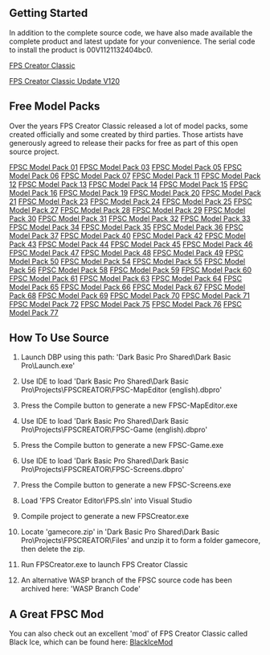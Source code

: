 
Getting Started
---------------

In addition to the complete source code, we have also made available the complete product and latest update for your convenience. The serial code to install the product is 00V1121132404bc0.

[FPS Creator Classic](http://fstore.thegamecreators.com/FPSCreatorClassic/FPSCreatorClassic-00V1121132404bc0.exe)

[FPS Creator Classic Update V120](http://fstore.thegamecreators.com/FPSCreatorClassic/FPSCreatorClassic-Update-V120.exe)

Free Model Packs
----------------

Over the years FPS Creator Classic released a lot of model packs, some created officially and some created by third parties. Those artists have generously agreed to release their packs for free as part of this open source project.

[FPSC Model Pack 01](http://fstore.thegamecreators.com/FPSCreatorClassic-Packs/Zipped/FPSC_MP_01.zip)
[FPSC Model Pack 03](http://fstore.thegamecreators.com/FPSCreatorClassic-Packs/Zipped/FPSC_MP_03.zip)
[FPSC Model Pack 05](http://fstore.thegamecreators.com/FPSCreatorClassic-Packs/Zipped/FPSC_MP_05.zip)
[FPSC Model Pack 06](http://fstore.thegamecreators.com/FPSCreatorClassic-Packs/Zipped/FPSC_MP_06.zip)
[FPSC Model Pack 07](http://fstore.thegamecreators.com/FPSCreatorClassic-Packs/Zipped/FPSC_MP_07.zip)
[FPSC Model Pack 11](http://fstore.thegamecreators.com/FPSCreatorClassic-Packs/Zipped/FPSC_MP_11.zip)
[FPSC Model Pack 12](http://fstore.thegamecreators.com/FPSCreatorClassic-Packs/Zipped/FPSC_MP_12.zip)
[FPSC Model Pack 13](http://fstore.thegamecreators.com/FPSCreatorClassic-Packs/Zipped/FPSC_MP_13.zip)
[FPSC Model Pack 14](http://fstore.thegamecreators.com/FPSCreatorClassic-Packs/Zipped/FPSC_MP_14.zip)
[FPSC Model Pack 15](http://fstore.thegamecreators.com/FPSCreatorClassic-Packs/Zipped/FPSC_MP_15.zip)
[FPSC Model Pack 16](http://fstore.thegamecreators.com/FPSCreatorClassic-Packs/Zipped/FPSC_MP_16.zip)
[FPSC Model Pack 19](http://fstore.thegamecreators.com/FPSCreatorClassic-Packs/Zipped/FPSC_MP_19.zip)
[FPSC Model Pack 20](http://fstore.thegamecreators.com/FPSCreatorClassic-Packs/Zipped/FPSC_MP_20.zip)
[FPSC Model Pack 21](http://fstore.thegamecreators.com/FPSCreatorClassic-Packs/Zipped/FPSC_MP_21.zip)
[FPSC Model Pack 23](http://fstore.thegamecreators.com/FPSCreatorClassic-Packs/Zipped/FPSC_MP_23.zip)
[FPSC Model Pack 24](http://fstore.thegamecreators.com/FPSCreatorClassic-Packs/Zipped/FPSC_MP_24.zip)
[FPSC Model Pack 25](http://fstore.thegamecreators.com/FPSCreatorClassic-Packs/Zipped/FPSC_MP_25.zip)
[FPSC Model Pack 27](http://fstore.thegamecreators.com/FPSCreatorClassic-Packs/Zipped/FPSC_MP_27.zip)
[FPSC Model Pack 28](http://fstore.thegamecreators.com/FPSCreatorClassic-Packs/Zipped/FPSC_MP_28.zip)
[FPSC Model Pack 29](http://fstore.thegamecreators.com/FPSCreatorClassic-Packs/Zipped/FPSC_MP_29.zip)
[FPSC Model Pack 30](http://fstore.thegamecreators.com/FPSCreatorClassic-Packs/Zipped/FPSC_MP_30.zip)
[FPSC Model Pack 31](http://fstore.thegamecreators.com/FPSCreatorClassic-Packs/Zipped/FPSC_MP_31.zip)
[FPSC Model Pack 32](http://fstore.thegamecreators.com/FPSCreatorClassic-Packs/Zipped/FPSC_MP_32.zip)
[FPSC Model Pack 33](http://fstore.thegamecreators.com/FPSCreatorClassic-Packs/Zipped/FPSC_MP_33.zip)
[FPSC Model Pack 34](http://fstore.thegamecreators.com/FPSCreatorClassic-Packs/Zipped/FPSC_MP_34.zip)
[FPSC Model Pack 35](http://fstore.thegamecreators.com/FPSCreatorClassic-Packs/Zipped/FPSC_MP_35.zip)
[FPSC Model Pack 36](http://fstore.thegamecreators.com/FPSCreatorClassic-Packs/Zipped/FPSC_MP_36.zip)
[FPSC Model Pack 37](http://fstore.thegamecreators.com/FPSCreatorClassic-Packs/Zipped/FPSC_MP_37.zip)
[FPSC Model Pack 40](http://fstore.thegamecreators.com/FPSCreatorClassic-Packs/Zipped/FPSC_MP_40.zip)
[FPSC Model Pack 42](http://fstore.thegamecreators.com/FPSCreatorClassic-Packs/Zipped/FPSC_MP_42.zip)
[FPSC Model Pack 43](http://fstore.thegamecreators.com/FPSCreatorClassic-Packs/Zipped/FPSC_MP_43.zip)
[FPSC Model Pack 44](http://fstore.thegamecreators.com/FPSCreatorClassic-Packs/Zipped/FPSC_MP_44.zip)
[FPSC Model Pack 45](http://fstore.thegamecreators.com/FPSCreatorClassic-Packs/Zipped/FPSC_MP_45.zip)
[FPSC Model Pack 46](http://fstore.thegamecreators.com/FPSCreatorClassic-Packs/Zipped/FPSC_MP_46.zip)
[FPSC Model Pack 47](http://fstore.thegamecreators.com/FPSCreatorClassic-Packs/Zipped/FPSC_MP_47.zip)
[FPSC Model Pack 48](http://fstore.thegamecreators.com/FPSCreatorClassic-Packs/Zipped/FPSC_MP_48.zip)
[FPSC Model Pack 49](http://fstore.thegamecreators.com/FPSCreatorClassic-Packs/Zipped/FPSC_MP_49.zip)
[FPSC Model Pack 50](http://fstore.thegamecreators.com/FPSCreatorClassic-Packs/Zipped/FPSC_MP_50.zip)
[FPSC Model Pack 54](http://fstore.thegamecreators.com/FPSCreatorClassic-Packs/Zipped/FPSC_MP_54.zip)
[FPSC Model Pack 55](http://fstore.thegamecreators.com/FPSCreatorClassic-Packs/Zipped/FPSC_MP_55.zip)
[FPSC Model Pack 56](http://fstore.thegamecreators.com/FPSCreatorClassic-Packs/Zipped/FPSC_MP_56.zip)
[FPSC Model Pack 58](http://fstore.thegamecreators.com/FPSCreatorClassic-Packs/Zipped/FPSC_MP_58.zip)
[FPSC Model Pack 59](http://fstore.thegamecreators.com/FPSCreatorClassic-Packs/Zipped/FPSC_MP_59.zip)
[FPSC Model Pack 60](http://fstore.thegamecreators.com/FPSCreatorClassic-Packs/Zipped/FPSC_MP_60.zip)
[FPSC Model Pack 61](http://fstore.thegamecreators.com/FPSCreatorClassic-Packs/Zipped/FPSC_MP_61.zip)
[FPSC Model Pack 63](http://fstore.thegamecreators.com/FPSCreatorClassic-Packs/Zipped/FPSC_MP_63.zip)
[FPSC Model Pack 64](http://fstore.thegamecreators.com/FPSCreatorClassic-Packs/Zipped/FPSC_MP_64.zip)
[FPSC Model Pack 65](http://fstore.thegamecreators.com/FPSCreatorClassic-Packs/Zipped/FPSC_MP_65.zip)
[FPSC Model Pack 66](http://fstore.thegamecreators.com/FPSCreatorClassic-Packs/Zipped/FPSC_MP_66.zip)
[FPSC Model Pack 67](http://fstore.thegamecreators.com/FPSCreatorClassic-Packs/Zipped/FPSC_MP_67.zip)
[FPSC Model Pack 68](http://fstore.thegamecreators.com/FPSCreatorClassic-Packs/Zipped/FPSC_MP_68.zip)
[FPSC Model Pack 69](http://fstore.thegamecreators.com/FPSCreatorClassic-Packs/Zipped/FPSC_MP_69.zip)
[FPSC Model Pack 70](http://fstore.thegamecreators.com/FPSCreatorClassic-Packs/Zipped/FPSC_MP_70.zip)
[FPSC Model Pack 71](http://fstore.thegamecreators.com/FPSCreatorClassic-Packs/Zipped/FPSC_MP_71.zip)
[FPSC Model Pack 72](http://fstore.thegamecreators.com/FPSCreatorClassic-Packs/Zipped/FPSC_MP_72.zip)
[FPSC Model Pack 75](http://fstore.thegamecreators.com/FPSCreatorClassic-Packs/Zipped/FPSC_MP_75.zip)
[FPSC Model Pack 76](http://fstore.thegamecreators.com/FPSCreatorClassic-Packs/Zipped/FPSC_MP_76.zip)
[FPSC Model Pack 77](http://fstore.thegamecreators.com/FPSCreatorClassic-Packs/Zipped/FPSC_MP_77.zip)

How To Use Source
-----------------

1. Launch DBP using this path: 'Dark Basic Pro Shared\Dark Basic Pro\Launch.exe'

2. Use IDE to load 'Dark Basic Pro Shared\Dark Basic Pro\Projects\FPSCREATOR\FPSC-MapEditor (english).dbpro'

3. Press the Compile button to generate a new FPSC-MapEditor.exe

4. Use IDE to load 'Dark Basic Pro Shared\Dark Basic Pro\Projects\FPSCREATOR\FPSC-Game (english).dbpro'

5. Press the Compile button to generate a new FPSC-Game.exe

6. Use IDE to load 'Dark Basic Pro Shared\Dark Basic Pro\Projects\FPSCREATOR\FPSC-Screens.dbpro'

7. Press the Compile button to generate a new FPSC-Screens.exe

8. Load 'FPS Creator Editor\FPS.sln' into Visual Studio

9. Compile project to generate a new FPSCreator.exe

10. Locate 'gamecore.zip' in 'Dark Basic Pro Shared\Dark Basic Pro\Projects\FPSCREATOR\Files' and unzip it to form a folder gamecore, then delete the zip. 

11. Run FPSCreator.exe to launch FPS Creator Classic

12. An alternative WASP branch of the FPSC source code has been archived here: 'WASP Branch Code'

A Great FPSC Mod
----------------

You can also check out an excellent 'mod' of FPS Creator Classic called Black Ice, which can be found here: [BlackIceMod](http://www.blackicemod.org/)
